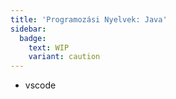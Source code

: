 ```yaml
---
title: 'Programozási Nyelvek: Java'
sidebar:
  badge:
    text: WIP
    variant: caution
---
```


- vscode
